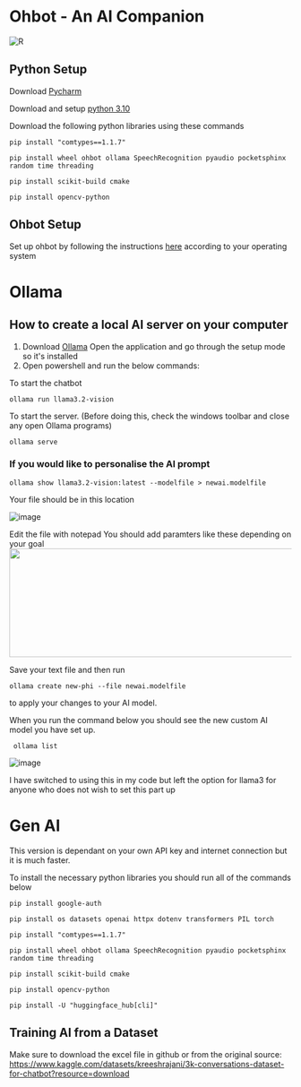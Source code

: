 # Ohbot - An AI Companion
![R](https://github.com/user-attachments/assets/ef9507f9-7db8-45b1-8a30-4eca621401b2)

## Python Setup
Download [Pycharm](https://www.jetbrains.com/pycharm/download/?section=windows)

Download and setup [python 3.10](https://www.python.org/downloads/release/python-3100/)

Download the following python libraries using these commands
```
pip install "comtypes==1.1.7"
```
```
pip install wheel ohbot ollama SpeechRecognition pyaudio pocketsphinx random time threading
```
```
pip install scikit-build cmake 
```
```
pip install opencv-python
```

## Ohbot Setup
Set up ohbot by following the instructions [here](https://github.com/ohbot/ohbot-python/tree/master) according to your operating system
# Ollama
## How to create a local AI server on your computer
1. Download [Ollama](https://ollama.com/)
Open the application and go through the setup mode so it's installed
2. Open powershell and run the below commands:

To start the chatbot
```
ollama run llama3.2-vision
```
To start the server. (Before doing this, check the windows toolbar and close any open Ollama programs)
```
ollama serve
```

### If you would like to personalise the AI prompt 
```
ollama show llama3.2-vision:latest --modelfile > newai.modelfile
```
Your file should be in this location 

![image](https://github.com/user-attachments/assets/fad576c5-e827-40d3-8443-8b3b5779f7bb)

Edit the file with notepad
You should add paramters like these depending on your goal
<img src="https://github.com/user-attachments/assets/c99af10b-4169-42df-bdf9-3a72820d68e5" height="194" width="546" />

Save your text file and then run 
```
ollama create new-phi --file newai.modelfile
```
to apply your changes to your AI model.

When you run the command below you should see the new custom AI model you have set up. 
```
 ollama list
```
![image](https://github.com/user-attachments/assets/2394a6c9-a0e6-4afa-a8e2-faf095a45f45)

I have switched to using this in my code but left the option for llama3 for anyone who does not wish to set this part up

# Gen AI 
This version is dependant on your own API key and internet connection but it is much faster. 

To install the necessary python libraries you should run all of the commands below
```
pip install google-auth
```
```
pip install os datasets openai httpx dotenv transformers PIL torch
```
```
pip install "comtypes==1.1.7"
```
```
pip install wheel ohbot ollama SpeechRecognition pyaudio pocketsphinx random time threading
```
```
pip install scikit-build cmake 
```
```
pip install opencv-python
```

```
pip install -U "huggingface_hub[cli]"
```
## Training AI from a Dataset

Make sure to download the excel file in github or from the original source: https://www.kaggle.com/datasets/kreeshrajani/3k-conversations-dataset-for-chatbot?resource=download 
